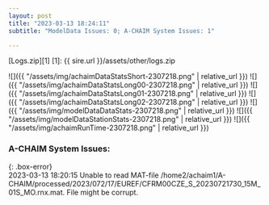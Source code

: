 ```yaml
---
layout: post
title: "2023-03-13 18:24:11"
subtitle: "ModelData Issues: 0; A-CHAIM System Issues: 1"

---
```


[Logs.zip][1]
[1]: {{ sire.url }}/assets/other/logs.zip

![]({{ "/assets/img/achaimDataStatsShort-2307218.png" | relative_url }})
![]({{ "/assets/img/achaimDataStatsLong00-2307218.png" | relative_url }})
![]({{ "/assets/img/achaimDataStatsLong01-2307218.png" | relative_url }})
![]({{ "/assets/img/achaimDataStatsLong02-2307218.png" | relative_url }})
![]({{ "/assets/img/modelDataDataStats-2307218.png" | relative_url }})
![]({{ "/assets/img/modelDataStationStats-2307218.png" | relative_url }})
![]({{ "/assets/img/achaimRunTime-2307218.png" | relative_url }})


### A-CHAIM System Issues:  
  
{: .box-error}  
2023-03-13 18:20:15 Unable to read MAT-file /home2/achaim1/A-CHAIM/processed/2023/072/17/EUREF/CFRM00CZE_S_20230721730_15M_01S_MO.rnx.mat. File might be corrupt.  
